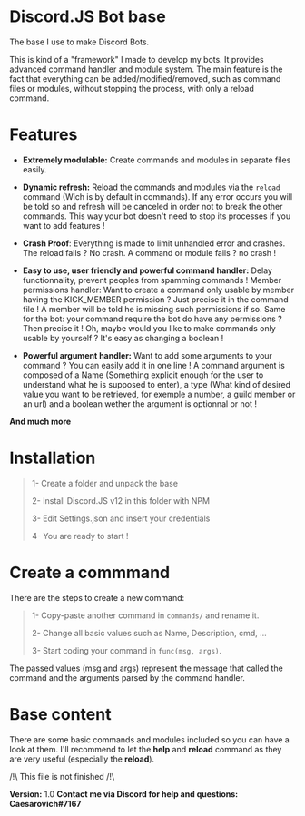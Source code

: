 # Discord.JS Bot base

The base I use to make Discord Bots.

This is kind of a "framework" I made to develop my bots. It provides advanced command handler and module system.
The main feature is the fact that everything can be added/modified/removed, such as command files or modules, without
stopping the process, with only a reload command.


# Features

- **Extremely modulable:** Create commands and modules in separate files easily.
- **Dynamic refresh:** Reload the commands and modules via the `reload` command (Wich is by default in commands). If any error occurs you will be told so and refresh will be canceled in order not to break the other commands. This way your bot doesn't need to stop its processes if you want to add features !
- **Crash Proof**: Everything is made to limit unhandled error and crashes. The reload fails ? No crash. A command or module fails ? no crash !
- **Easy to use, user friendly and powerful command handler:** Delay functionnality, prevent peoples from spamming commands ! Member permissions handler: Want to create a command only usable by member having the KICK_MEMBER permission ? Just precise it in the command file ! A member will be told he is missing such permissions if so. Same for the bot: your command require the bot do have any permissions ? Then precise it ! Oh, maybe would you like to make commands only usable by yourself ? It's easy as changing a boolean !

- **Powerful argument handler:** Want to add some arguments to your command ? You can easily add it in one line ! A command argument is composed of a Name (Something explicit enough for the user to understand what he is supposed to enter), a type (What kind of desired value you want to be retrieved, for exemple a number, a guild member or an url) and a boolean wether the argument is optionnal or not !

**And much more**

# Installation

> 1- Create a folder and unpack the base
>
> 2- Install Discord.JS v12 in this folder with NPM
>
> 3- Edit Settings.json and insert your credentials
>
> 4- You are ready to start !


# Create a commmand

There are the steps to create a new command:

> 1- Copy-paste another command in `commands/` and rename it.
>
> 2- Change all basic values such as Name, Description, cmd, ...
>
> 3- Start coding your command in `func(msg, args)`.

The passed values (msg and args) represent the message that called the command and the arguments parsed by the command handler.


# Base content

There are some basic commands and modules included so you can have a look at them. I'll recommend to let the **help** and **reload** command as they are very useful (especially the **reload**).



/!\ This file is not finished /!\


**Version:** 1.0
**Contact me via Discord for help and questions: Caesarovich#7167**
